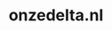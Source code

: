 ---
layout: post
title:  "onzedelta.nl"
internal_url:  "/dutchgov/onzedelta.nl.html"
categories: dutchgov
---
